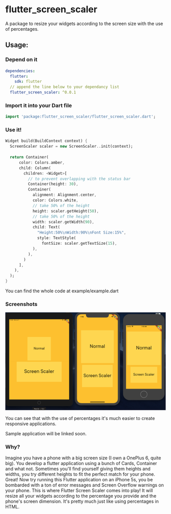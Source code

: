 # flutter_screen_scaler

A package to resize your widgets according to the screen size with the use of percentages.

## Usage:

### Depend on it

```yaml
dependencies:
  flutter:
    sdk: flutter
  // append the line below to your dependancy list
  flutter_screen_scaler: ^0.0.1
```

### Import it into your Dart file

```dart
import 'package:flutter_screen_scaler/flutter_screen_scaler.dart';
```

### Use it!

```dart
Widget build(BuildContext context) {
  ScreenScaler scaler = new ScreenScaler..init(context);

  return Container(
      color: Colors.amber,
      child: Column(
        children: <Widget>[
          // to prevent overlapping with the status bar
          Container(height: 30),
          Container(
            alignment: Alignment.center,
            color: Colors.white,
            // take 50% of the height
            height: scaler.getHeight(50),
            // take 50% of the height
            width: scaler.getWidth(90),
            child: Text(
              "Height:50%\nWidth:90%\nFont Size:15%",
              style: TextStyle(
                fontSize: scaler.getTextSize(15),
            ),
          ),
        )
      ],
    ),
  );
}
```

You can find the whole code at example/example.dart

### Screenshots

![screenshot](https://github.com/akassharjun/flutter-screen-scaler/blob/master/assets/sample_image_with_container.png?raw=true)

You can see that with the use of percentages it's much easier to create responsive applications.

Sample application will be linked soon.

### Why?

Imagine you have a phone with a big screen size (I own a OnePlus 6, quite big). You develop a flutter application using a bunch of Cards, Container and what not. Sometimes you'll find yourself giving them heights and widths, you try different heights to fit the perfect match for your phone. Great! Now try running this Flutter application on an iPhone 5s, you be bombarded with a ton of error messages and Screen Overflow warnings on your phone. This is where Flutter Screen Scaler comes into play! It will resize all your widgets according to the percentage you provide and the phone's screen dimension. It's pretty much just like using percentages in HTML.
